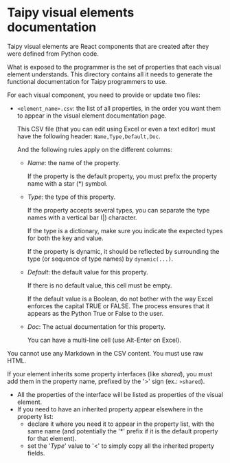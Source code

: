 # Taipy visual elements documentation

Taipy visual elements are React components that are created
after they were defined from Python code.

What is exposed to the programmer is the set of properties that
each visual element understands. This directory contains all it
needs to generate the functional documentation for Taipy programmers
to use.

For each visual component, you need to provide or update two files:

   - `<element_name>.csv`: the list of all properties, in the order you
     want them to appear in the visual element documentation page.

     This CSV file (that you can edit using Excel or even a text editor)
     must have the following header: `Name,Type,Default,Doc`.

     And the following rules apply on the different columns:

     - _Name_: the name of the property.

       If the property is the default property, you must prefix the property name
       with a star (*) symbol.

     - _Type_: the type of this property.

       If the property accepts several types, you can separate the type names with a
       vertical bar (|) character.

       If the type is a dictionary, make sure you indicate the expected types
       for both the key and value.

       If the property is dynamic, it should be reflected by surrounding the type
       (or sequence of type names) by `dynamic(...)`.

     - _Default_: the default value for this property.

       If there is no default value, this cell must be empty.

       If the default value is a Boolean, do not bother with the way
       Excel enforces the capital TRUE or FALSE. The process ensures
       that it appears as the Python True or False to the user.

     - _Doc_: The actual documentation for this property.

       You can have a multi-line cell (use Alt-Enter on Excel).

You cannot use any Markdown in the CSV content. You must use raw HTML.

If your element inherits some property interfaces (like _shared_), you must
add them in the property name, prefixed by the '>' sign (ex.: `>shared`).

   - All the properties of the interface will be listed as properties
     of the visual element.
   - If you need to have an inherited property appear elsewhere in the
     property list:
      - declare it where you need it to appear in the property
        list, with the same name (and potentially the '*' prefix if
        it is the default property for that element).
      - set the '_Type_' value to '<' to simply copy all the inherited
        property fields.

